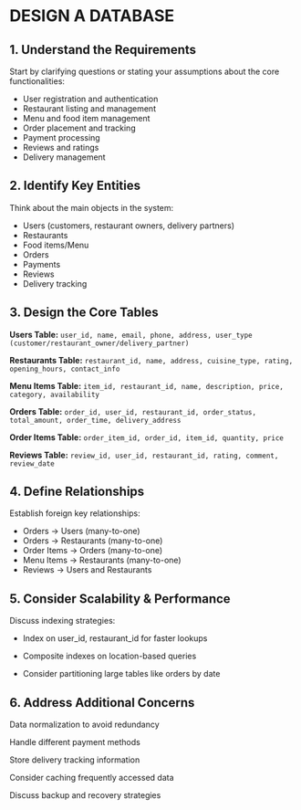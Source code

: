 # DESIGN A DATABASE
## 1. Understand the Requirements
Start by clarifying questions or stating your assumptions about the core functionalities:

- User registration and authentication
- Restaurant listing and management
- Menu and food item management
- Order placement and tracking
- Payment processing
- Reviews and ratings
- Delivery management

## 2. Identify Key Entities
Think about the main objects in the system:

- Users (customers, restaurant owners, delivery partners)
- Restaurants
- Food items/Menu
- Orders
- Payments
- Reviews
- Delivery tracking

## 3. Design the Core Tables
**Users Table:**
``
user_id, name, email, phone, address, user_type (customer/restaurant_owner/delivery_partner)
``

**Restaurants Table:**
``
restaurant_id, name, address, cuisine_type, rating, opening_hours, contact_info
``

**Menu Items Table:**
``
item_id, restaurant_id, name, description, price, category, availability
``

**Orders Table:**
``
order_id, user_id, restaurant_id, order_status, total_amount, order_time, delivery_address
``

**Order Items Table:** ``order_item_id, order_id, item_id, quantity, price``


**Reviews Table:** ``review_id, user_id, restaurant_id, rating, comment, review_date``

## 4. Define Relationships
Establish foreign key relationships:

- Orders → Users (many-to-one)
- Orders → Restaurants (many-to-one)
- Order Items → Orders (many-to-one)
- Menu Items → Restaurants (many-to-one)
- Reviews → Users and Restaurants

## 5. Consider Scalability & Performance
Discuss indexing strategies:

- Index on user_id, restaurant_id for faster lookups

- Composite indexes on location-based queries

- Consider partitioning large tables like orders by date

## 6. Address Additional Concerns

Data normalization to avoid redundancy

Handle different payment methods

Store delivery tracking information

Consider caching frequently accessed data

Discuss backup and recovery strategies